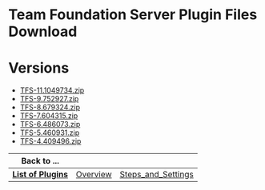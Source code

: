 
Team Foundation Server Plugin Files Download
============================================

# Versions

- [TFS-11.1049734.zip](https://raw.githubusercontent.com/UrbanCode/IBM-UCB-PLUGINS/main/files/TFS/TFS-11.1049734.zip)
- [TFS-9.752927.zip](https://raw.githubusercontent.com/UrbanCode/IBM-UCB-PLUGINS/main/files/TFS/TFS-9.752927.zip)
- [TFS-8.679324.zip](https://raw.githubusercontent.com/UrbanCode/IBM-UCB-PLUGINS/main/files/TFS/TFS-8.679324.zip)
- [TFS-7.604315.zip](https://raw.githubusercontent.com/UrbanCode/IBM-UCB-PLUGINS/main/files/TFS/TFS-7.604315.zip)
- [TFS-6.486073.zip](https://raw.githubusercontent.com/UrbanCode/IBM-UCB-PLUGINS/main/files/TFS/TFS-6.486073.zip)
- [TFS-5.460931.zip](https://raw.githubusercontent.com/UrbanCode/IBM-UCB-PLUGINS/main/files/TFS/TFS-5.460931.zip)
- [TFS-4.409496.zip](https://raw.githubusercontent.com/UrbanCode/IBM-UCB-PLUGINS/main/files/TFS/TFS-4.409496.zip)

|Back to ...|||
| :---: | :---: | :---: |
|[**List of Plugins**](../../index.md)|[Overview](./overview.md)|[Steps_and_Settings](./steps_and_settings.md)|
